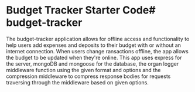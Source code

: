 # Budget Tracker Starter Code# budget-tracker
The budget-tracker application allows for offline access and functionality to help users add expenses and deposits to their budget with or without an internet connection. 
When users change ransactions offline, the app allows the budget to be updated when they're online.
This app uses express for the server, mongoDB and mongoose for the database, the organ logger middleware function using the given format and options and the compression middleware to compress response bodies for requests traversing through the middleware based on given options.

